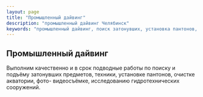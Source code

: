 ```yaml
---
layout: page
title: "Промышленный дайвинг"
description: "промышленный дайвинг Челябинск"
keywords: "промышленный дайвинг, поиск затонувших, установка пантонов, очистка водоема, подводная съемка, промышленные водолазы"
---
```


##  Промышленный дайвинг 

Выполним качественно и в срок подводные работы по поиску и подъёму затонувших предметов, техники, установке пантонов, очистке акватории, фото- видеосъёмке, исследованию гидротехнических сооружений.